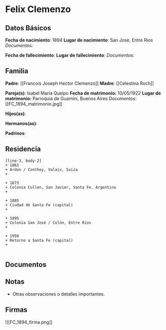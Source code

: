 # Felix Clemenzo

## Datos Básicos

**Fecha de nacimiento**: 1894
**Lugar de nacimiento**: San Jose, Entre Rios
*Documentos:*

**Fecha de fallecimiento**:
**Lugar de fallecimiento**:
*Documentos:*

## Familia

**Padre**: [[Francois Joseph Hector Clemenzo]]
**Madre**: [[Celestina Roch]]

**Pareja(s)**: Isabel Maria Queipo
**Fecha de matrimonio:** 10/05/1922
**Lugar de matrimonio:** Parroquia de Guamini, Buenos Aires
*Documentos:* [[FC_1894_matrimonio.jpg]]


**Hijos(as)**:

**Hermanos(as)**:

**Padrinos**:

## Residencia

```timeline
[line-3, body-2]
+ 1863
+ Ardon / Conthey, Valais, Suiza
+ 

+ 1873 
+ Colonia Cullen, San Javier, Santa Fe, Argentina
+
  
+ 1885
+ Ciudad de Santa Fe (capital)
+ 
  
+ 1895
+ Colonia San José / Colón, Entre Ríos
+ 
  
+ 1950
+ Retorno a Santa Fe (capital)
+
    
```

## Documentos


## Notas
- Otras observaciones o detalles importantes.

## Firmas

![[FC_1894_firma.png]]